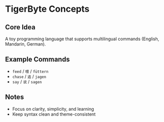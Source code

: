 # TigerByte Concepts

## Core Idea
A toy programming language that supports multilingual commands (English, Mandarin, German).

## Example Commands
- `feed` / `喂` / `füttern`
- `chase` / `追` / `jagen`
- `say` / `说` / `sagen`

## Notes
- Focus on clarity, simplicity, and learning
- Keep syntax clean and theme-consistent

